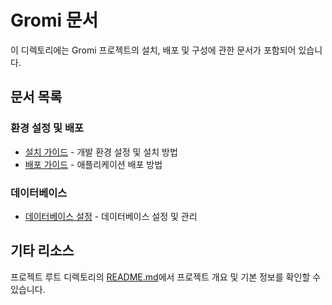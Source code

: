 # Gromi 문서

이 디렉토리에는 Gromi 프로젝트의 설치, 배포 및 구성에 관한 문서가 포함되어 있습니다.

## 문서 목록

### 환경 설정 및 배포
- [설치 가이드](installation.md) - 개발 환경 설정 및 설치 방법
- [배포 가이드](deployment.md) - 애플리케이션 배포 방법

### 데이터베이스
- [데이터베이스 설정](database.md) - 데이터베이스 설정 및 관리

## 기타 리소스

프로젝트 루트 디렉토리의 [README.md](../README.md)에서 프로젝트 개요 및 기본 정보를 확인할 수 있습니다. 